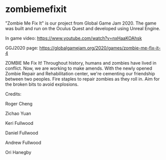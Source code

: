 # zombiemefixit
"Zombie Me Fix It" is our project from Global Game Jam 2020. The game was built and run on the Oculus Quest and developed using Unreal Engine.

In game video: https://www.youtube.com/watch?v=nxHaaKOAhsk

GGJ2020 page: https://globalgamejam.org/2020/games/zombie-me-fix-it-4

ZOMBIE Me Fix It! Throughout history, humans and zombies have lived in conflict. Now, we are working to make amends. With the newly opened Zombie Repair and Rehabilitation center, we're cementing our friendship between two peoples. Fire staples to repair zombies as they roll in. Aim for the broken bits to avoid explosions.

Credits: 

Roger Cheng

Zichao Yuan

Keri Fullwood

Daniel Fullwood

Andrew Fullwood

Ori Hanegby




